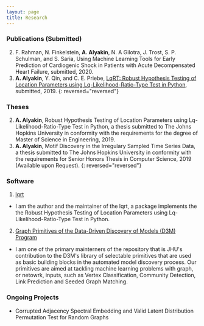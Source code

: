 ```yaml
---
layout: page
title: Research
---
```

### Publications (Submitted)

2. F. Rahman, N. Finkelstein, **A. Alyakin**, N. A Gilotra, J. Trost, S. P. Schulman, and S. Saria, Using Machine Learning Tools for Early Prediction of Cardiogenic Shock in Patients with Acute Decompensated Heart Failure, submitted, 2020.
1. **A. Alyakin**, Y. Qin, and  C. E. Priebe, [LqRT: Robust Hypothesis Testing of Location Parameters using Lq-Likelihood-Ratio-Type Test in Python](https://arxiv.org/abs/1911.11922), submitted, 2019.
{: reversed="reversed"}

### Theses
2. **A. Alyakin**, Robust Hypothesis Testing of Location Parameters using Lq-Likelihood-Ratio-Type Test in Python, a thesis submitted to The Johns Hopkins University in conformity with the requirements for the degree of Master of Science in Engineering, 2019.
1. **A. Alyakin**, Motif Discovery in the Irregulary Sampled Time Series Data, a thesis submitted to The Johns Hopkins University in conformity with the requirements for Senior Honors Thesis in Computer Science, 2019 (Available upon Request).
{: reversed="reversed"}

### Software
1. [lqrt](https://github.com/alyakin314/lqrt)
  - I am the author and the maintainer of the lqrt, a package implements the
    the Robust Hypothesis Testing of Location Parameters using
    Lq-Likelihood-Ratio-Type Test in Python.
2. [Graph Primitives of the Data-Driven Discovery of Models (D3M) Program](https://github.com/neurodata/primitives-interfaces)
  - I am one of the primary mainterners of the repository that is JHU's
    contribution to the D3M's library of selectable primitives that are used as
    basic building blocks in the automated model discovery process.
    Our primitives are aimed at tackling machine learning problems with graph,
    or netowrk, inputs, such as Vertex Classification, Community Detection,
    Link Prediction and Seeded Graph Matching.

### Ongoing Projects
- Corrupted Adjacency Spectral Embedding and Valid Latent Distribution Permutation Test for Random Graphs

